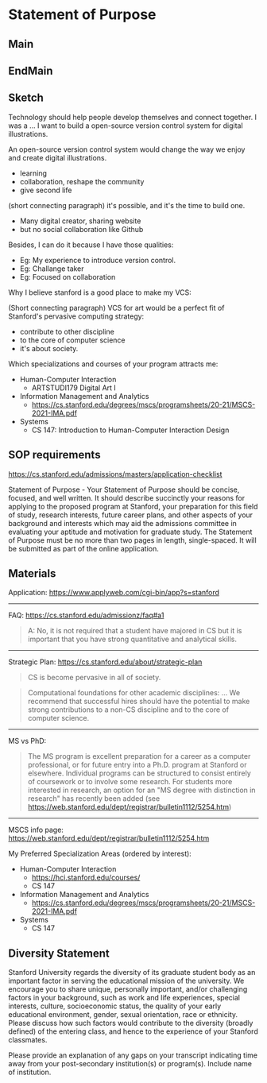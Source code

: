 Statement of Purpose
====================

## Main

## EndMain
## Sketch

Technology should help people develop themselves and connect together. I was a ... I want to build a open-source version control system for digital illustrations.

An open-source version control system would change the way we enjoy and create digital illustrations.

- learning
- collaboration, reshape the community
- give second life

(short connecting paragraph) it's possible, and it's the time to build one.

- Many digital creator, sharing website
- but no social collaboration like Github

Besides, I can do it because I have those qualities:

- Eg: My experience to introduce version control.
- Eg: Challange taker
- Eg: Focused on collaboration

Why I believe stanford is a good place to make my VCS:

(Short connecting paragraph) VCS for art would be a perfect fit of Stanford's pervasive computing strategy:

- contribute to other discipline
- to the core of computer science
- it's about society.

Which specializations and courses of your program attracts me:

- Human-Computer Interaction
  - ARTSTUDI179 Digital Art I
- Information Management and Analytics
  - https://cs.stanford.edu/degrees/mscs/programsheets/20-21/MSCS-2021-IMA.pdf
- Systems
  - CS 147: Introduction to Human-Computer Interaction Design


## SOP requirements

https://cs.stanford.edu/admissions/masters/application-checklist

Statement of Purpose - Your Statement of Purpose should be concise, focused, and well written. It should describe succinctly your reasons for applying to the proposed program at Stanford, your preparation for this field of study, research interests, future career plans, and other aspects of your background and interests which may aid the admissions committee in evaluating your aptitude and motivation for graduate study. The Statement of Purpose must be no more than two pages in length, single-spaced. It will be submitted as part of the online application.

## Materials

Application: https://www.applyweb.com/cgi-bin/app?s=stanford

----

FAQ: https://cs.stanford.edu/admissionz/faq#a1

> A: No, it is not required that a student have majored in CS but it is important that you have strong quantitative and analytical skills.

----

Strategic Plan: https://cs.stanford.edu/about/strategic-plan

> CS is become pervasive in all of society.

> Computational foundations for other academic disciplines: ... We recommend that successful hires should have the potential to make strong contributions to a non-CS discipline and to the core of computer science.


---- 

MS vs PhD:

> The MS program is excellent preparation for a career as a computer professional, or for future entry into a Ph.D. program at Stanford or elsewhere. Individual programs can be structured to consist entirely of coursework or to involve some research. For students more interested in research, an option for an "MS degree with distinction in research" has recently been added (see https://web.stanford.edu/dept/registrar/bulletin1112/5254.htm)

----

MSCS info page: https://web.stanford.edu/dept/registrar/bulletin1112/5254.htm

My Preferred Specialization Areas (ordered by interest):

- Human-Computer Interaction
  - https://hci.stanford.edu/courses/
  - CS 147
- Information Management and Analytics
  - https://cs.stanford.edu/degrees/mscs/programsheets/20-21/MSCS-2021-IMA.pdf
- Systems
  - CS 147

## Diversity Statement

Stanford University regards the diversity of its graduate student body as an important factor in serving the educational mission of the university. We encourage you to share unique, personally important, and/or challenging factors in your background, such as work and life experiences, special interests, culture, socioeconomic status, the quality of your early educational environment, gender, sexual orientation, race or ethnicity. Please discuss how such factors would contribute to the diversity (broadly defined) of the entering class, and hence to the experience of your Stanford classmates.

Please provide an explanation of any gaps on your transcript indicating time away from your post-secondary institution(s) or program(s). Include name of institution.
